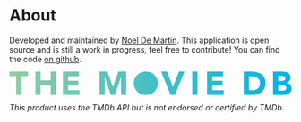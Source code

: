 # About

Developed and maintained by [Noel De Martin](https://noeldemartin.com). This application is open source and is still a work in progress, feel free to contribute! You can find the code [on github](https://github.com/noeldemartin/media-kraken).

<a href="https://www.themoviedb.org" target="_blank" class="my-2 self-start">
    <svg class="h-5 w-auto" xmlns="http://www.w3.org/2000/svg" viewBox="0 0 423.04 35.4"><defs><linearGradient id="a" y1="17.7" x2="423.04" y2="17.7" gradientUnits="userSpaceOnUse"><stop offset="0" stop-color="#90cea1"/><stop offset=".56" stop-color="#3cbec9"/><stop offset="1" stop-color="#00b3e5"/></linearGradient></defs><g data-name="Layer 2"><path d="M227.5 0h8.9l8.75 23.2h.1l8.9-23.2h8.35l-14.6 35.4h-6.25zm46.6 0h7.8v35.4h-7.8zm22.2 0h24.05v7.2H304.1v6.6h15.35V21H304.1v7.2h17.15v7.2H296.3zm55 0H363a33.54 33.54 0 018.07 1 18.55 18.55 0 016.68 3 15.1 15.1 0 014.52 5.53A18.5 18.5 0 01384 17.8a16.91 16.91 0 01-1.63 7.58 16.37 16.37 0 01-4.37 5.5 19.52 19.52 0 01-6.35 3.37A24.59 24.59 0 01364 35.4h-12.71zm7.81 28.2h4a21.57 21.57 0 005-.55 10.87 10.87 0 004-1.83 8.69 8.69 0 002.67-3.34 11.92 11.92 0 001-5.08 9.87 9.87 0 00-1-4.52 9 9 0 00-2.62-3.18 11.68 11.68 0 00-3.88-1.88 17.43 17.43 0 00-4.67-.62h-4.6zM395.24 0h13.2a34.42 34.42 0 014.63.32 12.9 12.9 0 014.17 1.3 7.88 7.88 0 013 2.73A8.34 8.34 0 01421.39 9a7.42 7.42 0 01-1.67 5 9.28 9.28 0 01-4.43 2.82v.1a10 10 0 013.18 1 8.38 8.38 0 012.45 1.85 7.79 7.79 0 011.57 2.62 9.16 9.16 0 01.55 3.2 8.52 8.52 0 01-1.2 4.68 9.42 9.42 0 01-3.1 3 13.38 13.38 0 01-4.27 1.65 23.11 23.11 0 01-4.73.5h-14.5zM403 14.15h5.65a8.16 8.16 0 001.78-.2 4.78 4.78 0 001.57-.65 3.34 3.34 0 001.13-1.2 3.63 3.63 0 00.42-1.8 3.22 3.22 0 00-.47-1.82 3.33 3.33 0 00-1.23-1.13 5.77 5.77 0 00-1.7-.58 10.79 10.79 0 00-1.85-.17H403zm0 14.65h7a8.91 8.91 0 001.83-.2 4.78 4.78 0 001.67-.7 4 4 0 001.23-1.3 3.71 3.71 0 00.47-2 3.13 3.13 0 00-.62-2 4 4 0 00-1.58-1.15 7.83 7.83 0 00-2-.55 15.12 15.12 0 00-2.05-.15H403zm-199 6.53h1a17.66 17.66 0 0017.66-17.66A17.67 17.67 0 00205 0h-.91a17.67 17.67 0 00-17.69 17.67 17.66 17.66 0 0017.66 17.66zM10.1 6.9H0V0h28v6.9H17.9v28.5h-7.8zM39 0h7.8v13.2h15.1V0h7.8v35.4h-7.8V20.1H46.75v15.3H39zm41.2 0h24v7.2H88v6.6h15.35V21H88v7.2h17.15v7.2h-25zm55 0H147l8.15 23.1h.1l8.2-23.1h11.75v35.4h-7.8V8.25h-.1L158 35.4h-5.95l-9-27.15H143V35.4h-7.8z" fill="url(#a)" data-name="Layer 1"/></g></svg>
</a>

*This product uses the TMDb API but is not endorsed or certified by TMDb.*
